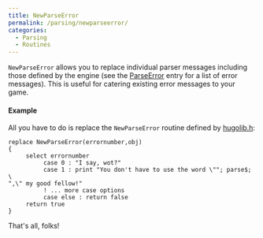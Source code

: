 ```yaml
---
title: NewParseError
permalink: /parsing/newparseerror/
categories: 
  - Parsing
  - Routines
---
```


`NewParseError` allows you to replace individual parser messages
including those defined by the engine (see the
[ParseError](ParseError) entry for a list of error messages).
This is useful for catering existing error messages to your game.

#### Example

All you have to do is replace the `NewParseError` routine defined by
[hugolib.h](Hugolib.h):

    replace NewParseError(errornumber,obj)
    {
         select errornumber
              case 0 : "I say, wot?"
              case 1 : print "You don't have to use the word \""; parse$; \
    ",\" my good fellow!"
              ! ... more case options
              case else : return false
         return true
    }

That's all, folks!
